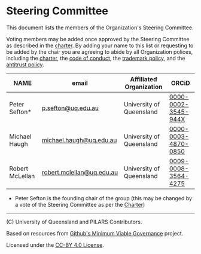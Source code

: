 # Steering Committee 

This document lists the members of the Organization's Steering Committee. 

Voting members may be added once approved by the Steering Committee as described in the [charter](./CHARTER.md). By adding your name to this list or requesting to be added by the chair you are agreeing to abide by all Organization polices, including the [charter](./CHARTER.md), the [code of conduct](./CODE-OF-CONDUCT.md), the [trademark policy](./TRADEMARKS.md), and the [antitrust policy](./ANTITRUST.md). 

| **NAME** | **email** | **Affiliated Organization** | **ORCiD** |
| ---      | ---       | ---                                    | ---       |
| Peter Sefton* | p.sefton@uq.edu.au   | University of Queensland | [0000-0002-3545-944X](https://orcid.org/0000-0002-3545-944X) |
| Michael Haugh| michael.haugh@uq.edu.au| University of Queensland| [0000-0003-4870-0850](https://orcid.org/0000-0003-4870-0850)|
| Robert McLellan | robert.mclellan@uq.edu.au | University of Queensland | [0009-0008-3564-4275](https://orcid.org/0000-0003-4870-0850)

* Peter Sefton is the founding chair of the group (this may be changed by a vote of the Steering Committee as per the [Charter](./charter.md))
---

(C) University of Queensland and PILARS Contributors.

 Based on resources from [Github's Minimum Viable Governance](https://github.com/github/MVG/tree/main) project. 

Licensed under the [CC-BY 4.0 License](https://creativecommons.org/licenses/by/4.0/). 
